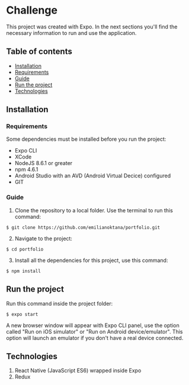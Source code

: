 # Challenge

This project was created with Expo. In the next sections you'll find the necessary information to run and use the application.

## Table of contents
* [Installation](#installation)
* [Requirements](#requirements)
* [Guide](#guide)
* [Run the project](#run-the-project)
* [Technologies](#technologies)

## Installation

### Requirements
Some dependencies must be installed before you run the project:
* Expo CLI
* XCode
* NodeJS 8.6.1 or greater
* npm 4.6.1
* Android Studio with an AVD (Android Virtual Decice) configured
* GIT

### Guide

1. Clone the repository to a local folder. Use the terminal to run this command:

```
$ git clone https://github.com/emilianoktana/portfolio.git
```

2. Navigate to the project:
```
$ cd portfolio
```

3. Install all the dependencies for this project, use this command:
```
$ npm install
```

## Run the project
Run this command inside the project folder:
```
$ expo start
```
A new browser window will appear with Expo CLI panel, use the option called "Run on iOS simulator" or "Run on Android device/emulator". This option will launch an emulator if you don't have a real device connected.

## Technologies
1. React Native (JavaScript ES6) wrapped inside Expo 
2. Redux
